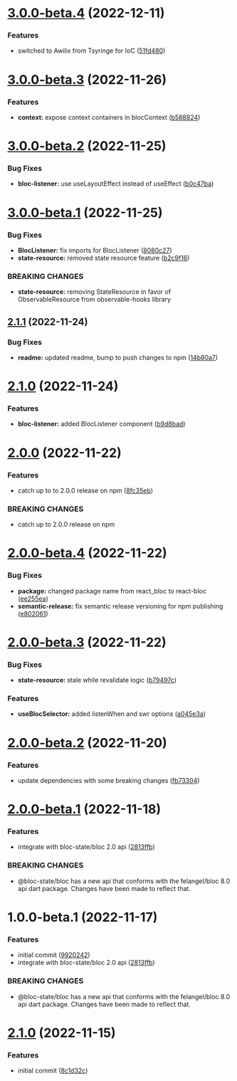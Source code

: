 # [3.0.0-beta.4](https://github.com/bloc-state/react-bloc/compare/v3.0.0-beta.3...v3.0.0-beta.4) (2022-12-11)


### Features

* switched to Awilix from Tsyringe for IoC ([51fd480](https://github.com/bloc-state/react-bloc/commit/51fd480e9fc28fa82683dfeece7852a77ca32589))

# [3.0.0-beta.3](https://github.com/bloc-state/react-bloc/compare/v3.0.0-beta.2...v3.0.0-beta.3) (2022-11-26)


### Features

* **context:** expose context containers in blocContext ([b588824](https://github.com/bloc-state/react-bloc/commit/b588824a974fd91f2adce5380371d017622fd74b))

# [3.0.0-beta.2](https://github.com/bloc-state/react-bloc/compare/v3.0.0-beta.1...v3.0.0-beta.2) (2022-11-25)


### Bug Fixes

* **bloc-listener:** use useLayoutEffect instead of useEffect ([b0c47ba](https://github.com/bloc-state/react-bloc/commit/b0c47bac1646837e8041d3c6b70dc8b765e36db0))

# [3.0.0-beta.1](https://github.com/bloc-state/react-bloc/compare/v2.1.1...v3.0.0-beta.1) (2022-11-25)


### Bug Fixes

* **BlocListener:** fix imports for BlocListener ([8080c27](https://github.com/bloc-state/react-bloc/commit/8080c2726ec3fdb91e3bee30820fa1b20646f42b))
* **state-resource:** removed state resource feature ([b2c9f16](https://github.com/bloc-state/react-bloc/commit/b2c9f16983b89bfab4dc70d8f638048f3864d190))


### BREAKING CHANGES

* **state-resource:** removing StateResource in favor of ObservableResource
from observable-hooks library

## [2.1.1](https://github.com/bloc-state/react-bloc/compare/v2.1.0...v2.1.1) (2022-11-24)


### Bug Fixes

* **readme:** updated readme, bump to push changes to npm ([14b80a7](https://github.com/bloc-state/react-bloc/commit/14b80a7a5e91d9fbf1da1480c5b471ce2060705e))

# [2.1.0](https://github.com/bloc-state/react-bloc/compare/v2.0.0...v2.1.0) (2022-11-24)


### Features

* **bloc-listener:** added BlocListener component ([b9d8bad](https://github.com/bloc-state/react-bloc/commit/b9d8bad52b08ab078dd503f4459a8d25ed606a59))

# [2.0.0](https://github.com/bloc-state/react-bloc/compare/v1.0.1...v2.0.0) (2022-11-22)


### Features

* catch up to to 2.0.0 release on npm ([8fc35eb](https://github.com/bloc-state/react-bloc/commit/8fc35eb0d107c8166a549089109078e50646cb62))


### BREAKING CHANGES

* catch up to 2.0.0 release on npm

# [2.0.0-beta.4](https://github.com/bloc-state/react-bloc/compare/v2.0.0-beta.3...v2.0.0-beta.4) (2022-11-22)

### Bug Fixes

- **package:** changed package name from react_bloc to react-bloc ([ee255ea](https://github.com/bloc-state/react-bloc/commit/ee255ea53b35f804b6bb57c23daa13f712f9442b))
- **semantic-release:** fix semantic release versioning for npm publishing ([e802061](https://github.com/bloc-state/react-bloc/commit/e8020616deba0ed050f8e6838cd979d23a8efd2a))

# [2.0.0-beta.3](https://github.com/bloc-state/react_bloc/compare/v2.0.0-beta.2...v2.0.0-beta.3) (2022-11-22)

### Bug Fixes

- **state-resource:** stale while revalidate logic ([b79497c](https://github.com/bloc-state/react_bloc/commit/b79497ce859dae3d85617524186d95a60db188a5))

### Features

- **useBlocSelector:** added listenWhen and swr options ([a045e3a](https://github.com/bloc-state/react_bloc/commit/a045e3aab0b8f35169bf4a4b508b065560b1493e))

# [2.0.0-beta.2](https://github.com/bloc-state/react-bloc/compare/v2.0.0-beta.1...v2.0.0-beta.2) (2022-11-20)

### Features

- update dependencies with some breaking changes ([fb73304](https://github.com/bloc-state/react-bloc/commit/fb73304fccda0d51619d189f0bed8f811f07f404))

# [2.0.0-beta.1](https://github.com/bloc-state/react-bloc/compare/v1.0.0...v2.0.0-beta.1) (2022-11-18)

### Features

- integrate with bloc-state/bloc 2.0 api ([2813ffb](https://github.com/bloc-state/react-bloc/commit/2813ffbfbf7727dd8d7cebddcf01d186dad46de5))

### BREAKING CHANGES

- @bloc-state/bloc has a new api that conforms with the
  felangel/bloc 8.0 api dart package. Changes have been made to reflect
  that.

# 1.0.0-beta.1 (2022-11-17)

### Features

- initial commit ([9920242](https://github.com/bloc-state/react-bloc/commit/9920242b9e7a396fd7d5d9e58fd62cbfe6d2a75b))
- integrate with bloc-state/bloc 2.0 api ([2813ffb](https://github.com/bloc-state/react-bloc/commit/2813ffbfbf7727dd8d7cebddcf01d186dad46de5))

### BREAKING CHANGES

- @bloc-state/bloc has a new api that conforms with the
  felangel/bloc 8.0 api dart package. Changes have been made to reflect
  that.

# [2.1.0](https://github.com/bloc-state/react/compare/v2.0.0...v2.1.0) (2022-11-15)

### Features

- initial commit ([8c1d32c](https://github.com/bloc-state/react/commit/8c1d32c8d12041aab217d6cfba512f0ec1ef7522))
